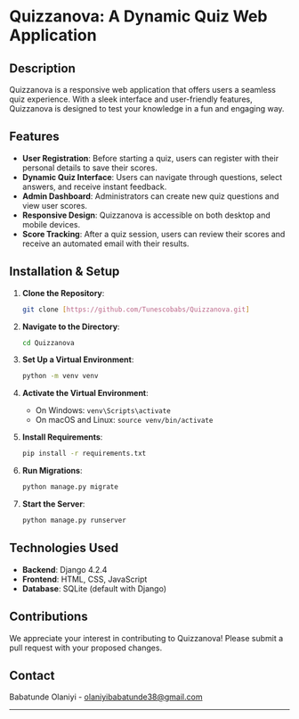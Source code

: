 

# Quizzanova: A Dynamic Quiz Web Application

## Description

Quizzanova is a responsive web application that offers users a seamless quiz experience. With a sleek interface and user-friendly features, Quizzanova is designed to test your knowledge in a fun and engaging way.

## Features

- **User Registration**: Before starting a quiz, users can register with their personal details to save their scores.
- **Dynamic Quiz Interface**: Users can navigate through questions, select answers, and receive instant feedback.
- **Admin Dashboard**: Administrators can create new quiz questions and view user scores.
- **Responsive Design**: Quizzanova is accessible on both desktop and mobile devices.
- **Score Tracking**: After a quiz session, users can review their scores and receive an automated email with their results.

## Installation & Setup

1. **Clone the Repository**:
   ```bash
   git clone [https://github.com/Tunescobabs/Quizzanova.git]
   ```

2. **Navigate to the Directory**:
   ```bash
   cd Quizzanova
   ```

3. **Set Up a Virtual Environment**:
   ```bash
   python -m venv venv
   ```

4. **Activate the Virtual Environment**:
   - On Windows: `venv\Scripts\activate`
   - On macOS and Linux: `source venv/bin/activate`

5. **Install Requirements**:
   ```bash
   pip install -r requirements.txt
   ```

6. **Run Migrations**:
   ```bash
   python manage.py migrate
   ```

7. **Start the Server**:
   ```bash
   python manage.py runserver
   ```

## Technologies Used

- **Backend**: Django 4.2.4
- **Frontend**: HTML, CSS, JavaScript
- **Database**: SQLite (default with Django)

## Contributions

We appreciate your interest in contributing to Quizzanova! Please submit a pull request with your proposed changes.



## Contact

Babatunde Olaniyi - olaniyibabatunde38@gmail.com

---


